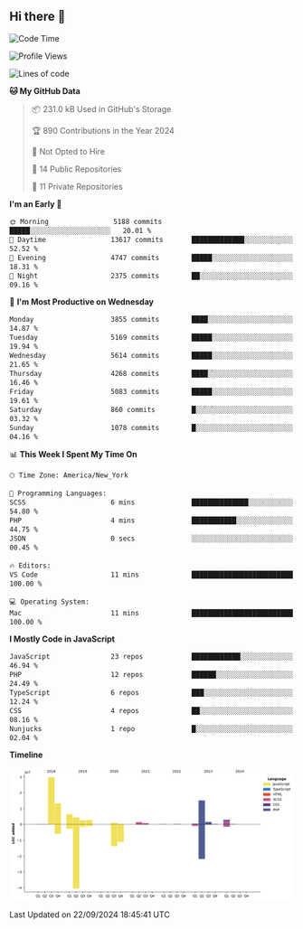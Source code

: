 ## Hi there 👋

<!--START_SECTION:waka-->
![Code Time](http://img.shields.io/badge/Code%20Time-300%20hrs%2023%20mins-blue)

![Profile Views](http://img.shields.io/badge/Profile%20Views-0-blue)

![Lines of code](https://img.shields.io/badge/From%20Hello%20World%20I%27ve%20Written-82.6%20million%20lines%20of%20code-blue)

**🐱 My GitHub Data** 

> 📦 231.0 kB Used in GitHub's Storage 
 > 
> 🏆 890 Contributions in the Year 2024
 > 
> 🚫 Not Opted to Hire
 > 
> 📜 14 Public Repositories 
 > 
> 🔑 11 Private Repositories 
 > 
**I'm an Early 🐤** 

```text
🌞 Morning                5188 commits        █████░░░░░░░░░░░░░░░░░░░░   20.01 % 
🌆 Daytime                13617 commits       █████████████░░░░░░░░░░░░   52.52 % 
🌃 Evening                4747 commits        █████░░░░░░░░░░░░░░░░░░░░   18.31 % 
🌙 Night                  2375 commits        ██░░░░░░░░░░░░░░░░░░░░░░░   09.16 % 
```
📅 **I'm Most Productive on Wednesday** 

```text
Monday                   3855 commits        ████░░░░░░░░░░░░░░░░░░░░░   14.87 % 
Tuesday                  5169 commits        █████░░░░░░░░░░░░░░░░░░░░   19.94 % 
Wednesday                5614 commits        █████░░░░░░░░░░░░░░░░░░░░   21.65 % 
Thursday                 4268 commits        ████░░░░░░░░░░░░░░░░░░░░░   16.46 % 
Friday                   5083 commits        █████░░░░░░░░░░░░░░░░░░░░   19.61 % 
Saturday                 860 commits         █░░░░░░░░░░░░░░░░░░░░░░░░   03.32 % 
Sunday                   1078 commits        █░░░░░░░░░░░░░░░░░░░░░░░░   04.16 % 
```


📊 **This Week I Spent My Time On** 

```text
🕑︎ Time Zone: America/New_York

💬 Programming Languages: 
SCSS                     6 mins              ██████████████░░░░░░░░░░░   54.80 % 
PHP                      4 mins              ███████████░░░░░░░░░░░░░░   44.75 % 
JSON                     0 secs              ░░░░░░░░░░░░░░░░░░░░░░░░░   00.45 % 

🔥 Editors: 
VS Code                  11 mins             █████████████████████████   100.00 % 

💻 Operating System: 
Mac                      11 mins             █████████████████████████   100.00 % 
```

**I Mostly Code in JavaScript** 

```text
JavaScript               23 repos            ████████████░░░░░░░░░░░░░   46.94 % 
PHP                      12 repos            ██████░░░░░░░░░░░░░░░░░░░   24.49 % 
TypeScript               6 repos             ███░░░░░░░░░░░░░░░░░░░░░░   12.24 % 
CSS                      4 repos             ██░░░░░░░░░░░░░░░░░░░░░░░   08.16 % 
Nunjucks                 1 repo              █░░░░░░░░░░░░░░░░░░░░░░░░   02.04 % 
```



**Timeline**

![Lines of Code chart](https://raw.githubusercontent.com/wilbertcaba/wilbertcaba/main/assets/bar_graph.png)


 Last Updated on 22/09/2024 18:45:41 UTC
<!--END_SECTION:waka-->

<!--
**wilbertcaba/wilbertcaba** is a ✨ _special_ ✨ repository because its `README.md` (this file) appears on your GitHub profile.

Here are some ideas to get you started:

- 🔭 I’m currently working on ...
- 🌱 I’m currently learning ...
- 👯 I’m looking to collaborate on ...
- 🤔 I’m looking for help with ...
- 💬 Ask me about ...
- 📫 How to reach me: ...
- 😄 Pronouns: ...
- ⚡ Fun fact: ...
-->
